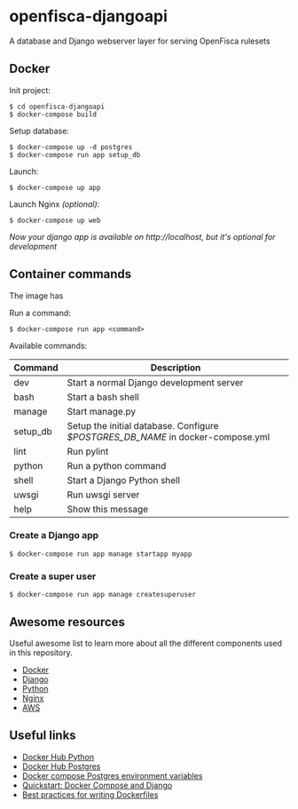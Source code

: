 # openfisca-djangoapi

A database and Django webserver layer for serving OpenFisca rulesets

## Docker

Init project:

```
$ cd openfisca-djangoapi
$ docker-compose build
```

Setup database:

```
$ docker-compose up -d postgres
$ docker-compose run app setup_db
```

Launch:

```
$ docker-compose up app
```

Launch Nginx _(optional)_:

```
$ docker-compose up web
```

_Now your django app is available on http://localhost, but it's optional for development_

## Container commands

The image has

Run a command:

```
$ docker-compose run app <command>
```

Available commands:

| Command  | Description                                                                     |
| -------- | ------------------------------------------------------------------------------- |
| dev      | Start a normal Django development server                                        |
| bash     | Start a bash shell                                                              |
| manage   | Start manage.py                                                                 |
| setup_db | Setup the initial database. Configure _$POSTGRES_DB_NAME_ in docker-compose.yml |
| lint     | Run pylint                                                                      |
| python   | Run a python command                                                            |
| shell    | Start a Django Python shell                                                     |
| uwsgi    | Run uwsgi server                                                                |
| help     | Show this message                                                               |

### Create a Django app

```
$ docker-compose run app manage startapp myapp
```

### Create a super user

```
$ docker-compose run app manage createsuperuser
```

## Awesome resources

Useful awesome list to learn more about all the different components used in this repository.

- [Docker](https://github.com/veggiemonk/awesome-docker)
- [Django](https://gitlab.com/rosarior/awesome-django)
- [Python](https://github.com/vinta/awesome-python)
- [Nginx](https://github.com/agile6v/awesome-nginx)
- [AWS](https://github.com/donnemartin/awesome-aws)

## Useful links

- [Docker Hub Python](https://hub.docker.com/_/python/)
- [Docker Hub Postgres](https://hub.docker.com/_/postgres/)
- [Docker compose Postgres environment variables](http://stackoverflow.com/questions/29580798/docker-compose-environment-variables)
- [Quickstart: Docker Compose and Django](https://docs.docker.com/compose/django/)
- [Best practices for writing Dockerfiles](https://docs.docker.com/engine/userguide/eng-image/dockerfile_best-practices/)
